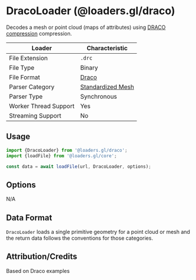 # DracoLoader (@loaders.gl/draco)

Decodes a mesh or point cloud (maps of attributes) using [DRACO compression](https://google.github.io/draco/) compression.

| Loader                | Characteristic                                                        |
| --------------------- | --------------------------------------------------------------------- |
| File Extension        | `.drc`                                                                |
| File Type             | Binary                                                                |
| File Format           | [Draco](https://google.github.io/draco/)                              |
| Parser Category       | [Standardized Mesh](docs/api-reference/mesh-loaders/category-mesh.md) |
| Parser Type           | Synchronous                                                           |
| Worker Thread Support | Yes                                                                   |
| Streaming Support     | No                                                                    |

## Usage

```js
import {DracoLoader} from '@loaders.gl/draco';
import {loadFile} from '@loaders.gl/core';

const data = await loadFile(url, DracoLoader, options);
```

## Options

N/A

## Data Format

`DracoLoader` loads a single primitive geometry for a point cloud or mesh and the return data follows the conventions for those categories.

## Attribution/Credits

Based on Draco examples
